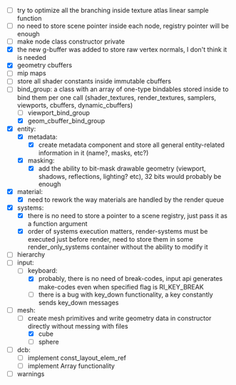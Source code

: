 
- [ ] try to optimize all the branching inside texture atlas linear sample function
- [ ] no need to store scene pointer inside each node, registry pointer will be enough
- [ ] make node class constructor private
- [x] the new g-buffer was added to store raw vertex normals, I don't think it is needed
- [x] geometry cbuffers
- [ ] mip maps
- [ ] store all shader constants inside immutable cbuffers
- [ ] bind_group: a class with an array of one-type bindables stored inside to bind them per one call (shader_textures, render_textures, samplers, viewports, cbuffers, dynamic_cbuffers)
	- [ ] viewport_bind_group
	- [x] geom_cbuffer_bind_group
- [x] entity:
	- [x] metadata:
		- [x] create metadata component and store all general entity-related information in it (name?, masks, etc?)
	- [x] masking:
		- [x] add the ability to bit-mask drawable geometry (viewport, shadows, reflections, lighting? etc), 32 bits would probably be enough
- [x] material:
	- [x] need to rework the way materials are handled by the render queue
- [x] systems:
	- [x] there is no need to store a pointer to a scene registry, just pass it as a function argument
	- [x] order of systems execution matters, render-systems must be executed just before render, need to store them in some render_only_systems container without the ability to modify it
- [ ] hierarchy
- [ ] input:
	- [ ] keyboard:
		- [x] probably, there is no need of break-codes, input api generates make-codes even when specified flag is RI_KEY_BREAK
		- [ ] there is a bug with key_down functionality, a key constantly sends key_down messages
- [ ] mesh:
	- [ ] create mesh primitives and write geometry data in constructor directly without messing with files
		- [x] cube
		- [ ] sphere
- [ ] dcb:
	- [ ] implement const_layout_elem_ref
	- [ ] implement Array functionality
- [ ] warnings
